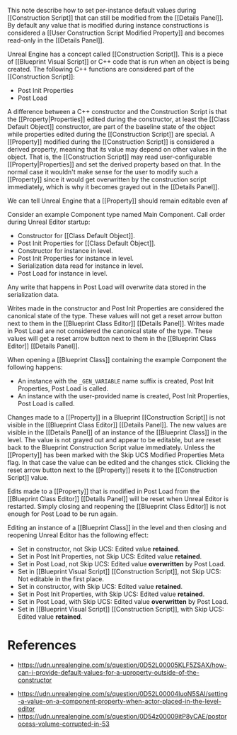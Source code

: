 This note describe how to set per-instance default values during [[Construction Script]] that can still be modified from the [[Details Panel]].
By default any value that is modified during instance constructions is considered a [[User Construction Script Modified Property]] and becomes read-only in the [[Details Panel]].

Unreal Engine has a concept called [[Construction Script]].
This is a piece of [[Blueprint Visual Script]] or C++ code that is run when an object is being created.
The following C++ functions are considered part of the [[Construction Script]]:
- Post Init Properties
- Post Load

A difference between a C++ constructor and the Construction Script is that the [[Property|Properties]] edited during the constructor,
at least the [[Class Default Object]] constructor, are part of the baseline state of the object while properties edited during the [[Construction Script]] are special.
A [[Property]] modified during the [[Construction Script]] is considered a derived property,
meaning that its value may depend on other values in the object.
That is, the [[Construction Script]] may read user-configurable [[Property|Properties]] and set the derived property based on that.
In the normal case it wouldn't make sense for the user to modify such a [[Property]] since it would get overwritten by the construction script immediately, which is why it becomes grayed out in the [[Details Panel]].

We can tell Unreal Engine that a [[Property]] should remain editable even af

Consider an example Component type named Main Component.
Call order during Unreal Editor startup:
- Constructor for [[Class Default Object]].
- Post Init Properties for [[Class Default Object]].
- Constructor for instance in level.
- Post Init Properties for instance in level.
- Serialization data read for instance in level.
- Post Load for instance in level.

Any write that happens in Post Load will overwrite data stored in the serialization data.

Writes made in the constructor and Post Init Properties are considered the canonical state of the type.
These values will not get a reset arrow button next to them in the [[Blueprint Class Editor]] [[Details Panel]].
Writes made in Post Load are not considered the canonical state of the type.
These values will get a reset arrow button next to them in the [[Blueprint Class Editor]] [[Details Panel]].

When opening a [[Blueprint Class]] containing the example Component the following happens:
- An instance with the `_GEN_VARIABLE` name suffix is created, Post Init Properties, Post Load is called.
- An instance with the user-provided name is created, Post Init Properties, Post Load is called.

Changes made to a [[Property]] in a Blueprint [[Construction Script]] is not visible in the [[Blueprint Class Editor]] [[Details Panel]].
The new values are visible in the [[Details Panel]] of an instance of the [[Blueprint Class]] in the level.
The value is not grayed out and appear to be editable, but are reset back to the Blueprint Construction Script value immediately.
Unless the [[Property]] has been marked with the Skip UCS Modified Properties Meta flag.
In that case the value can be edited and the changes stick.
Clicking the reset arrow button next to the [[Property]] resets it to the [[Construction Script]] value.

Edits made to a [[Property]] that is modified in Post Load from the [[Blueprint Class Editor]] [[Details Panel]] will be reset when Unreal Editor is restarted.
Simply closing and reopening the [[Blueprint Class Editor]] is not enough for Post Load to be run again.

Editing an instance of a [[Blueprint Class]] in the level and then closing and reopening Unreal Editor has the following effect:
- Set in constructor, not Skip UCS: Edited value **retained**.
- Set in Post Init Properties, not Skip UCS: Edited value **retained**.
- Set in Post Load, not Skip UCS: Edited value **overwritten** by Post Load.
- Set in [[Blueprint Visual Script]] [[Construction Script]], not Skip UCS: Not editable in the first place.
- Set in constructor, with Skip UCS: Edited value **retained**.
- Set in Post Init Properties, with Skip UCS: Edited value **retained**.
- Set in Post Load, with Skip UCS: Edited value **overwritten** by Post Load.
- Set in [[Blueprint Visual Script]] [[Construction Script]], with Skip UCS: Edited value **retained**.

# References

- https://udn.unrealengine.com/s/question/0D52L00005KLF5ZSAX/how-can-i-provide-default-values-for-a-uproperty-outside-of-the-constructor  
* https://udn.unrealengine.com/s/question/0D52L00004luoN5SAI/setting-a-value-on-a-component-property-when-actor-placed-in-the-level-editor  
* https://udn.unrealengine.com/s/question/0D54z00009itP8yCAE/postprocess-volume-corrupted-in-53

